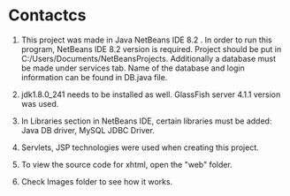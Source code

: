 # Contactcs

1. This project was made in Java NetBeans IDE 8.2 . In order to run this program, NetBeans IDE 8.2 version is required. Project should be put in C:/Users/Documents/NetBeansProjects. Additionally a database must be made under services tab. Name of the database and login information can be found in DB.java file.
  
2. jdk1.8.0_241 needs to be installed as well. GlassFish server 4.1.1 version was used.

3. In Libraries section in NetBeans IDE, certain libraries must be added: Java DB driver, MySQL JDBC Driver.

4. Servlets, JSP technologies were used when creating this project.

5. To view the source code for xhtml, open the "web" folder.

6. Check Images folder to see how it works.
